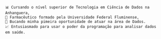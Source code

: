 	📊 Cursando o nível superior de Tecnologia em Ciência de Dados na Anhanguera,
	💉 Farmacêutico formado pela Universidade Federal Fluminense, 
	👔 Bucando minha pimeira oportunidade de atuar na área de Dados. 
	📈 Entusiasmado para usar o poder da programação para analisar dados em saúde.
<!---
gabrielsosil/gabrielsosil is a ✨ special ✨ repository because its `README.md` (this file) appears on your GitHub profile.
You can click the Preview link to take a look at your changes.
--->
